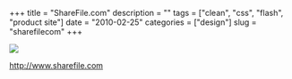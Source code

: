 +++
title = "ShareFile.com"
description = ""
tags = ["clean", "css", "flash", "product site"]
date = "2010-02-25"
categories = ["design"]
slug = "sharefilecom"
+++


 

  <div id="screens-thumbs" class="clearfix">
    <div class="txt-center" id="design-submission"><a href="http://www.sharefile.com/"><img id='bluga-thumbnail-2318' class='bluga-thumbnail large' src='http://media.konigi.com/bluga/
wt4b86d53cacb68_large.jpg'/></a></div>  
  </div>   
<p><a href="http://www.sharefile.com/">http://www.sharefile.com</a></p>





